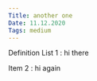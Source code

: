 ```yaml
---
Title: another one
Date: 11.12.2020
Tags: medium
---
```

Definition List 1
: hi there

Item 2
: hi again
